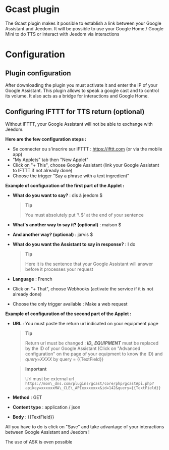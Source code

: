 # Gcast plugin

The Gcast plugin makes it possible to establish a link between your Google Assistant and Jeedom. It will be possible to use your Google Home / Google Mini to do TTS or interact with Jeedom via interactions

# Configuration

## Plugin configuration

After downloading the plugin you must activate it and enter the IP of your Google Assistant. This plugin allows to speak a google cast and to control its volume. It also acts as a bridge for interactions and Google Home.

## Configuring IFTTT for TTS return (optional)

Without IFTTT, your Google Assistant will not be able to exchange with Jeedom.

**Here are the few configuration steps :**

-   Se connecter ou s'inscrire sur IFTTT : <https://ifttt.com> (or via the mobile app)
-   "My Applets" tab then "New Applet"
-   Click on "+ This", choose Google Assistant (link your Google Assistant to IFTTT if not already done)
-   Choose the trigger "Say a phrase with a text ingredient"

**Example of configuration of the first part of the Applet :**

-   **What do you want to say?** : dis à jeedom \$
    > **Tip**
    >
    > You must absolutely put '\ $' at the end of your sentence

-   **What's another way to say it? (optional)** : maison \$
-   **And another way? (optional)** : jarvis \$
-   **What do you want the Assistant to say in response?** : I do
    > **Tip**
    >
    > Here it is the sentence that your Google Assistant will answer
    > before it processes your request

-   **Language** : French
-   Click on "+ That", choose Webhooks (activate the service if it is not already done)
-   Choose the only trigger available : Make a web request

**Example of configuration of the second part of the Applet :**

-   **URL** : You must paste the return url indicated on your equipment page
    > **Tip**
    >
    > Return url must be changed : ***ID\_ EQUIPMENT*** must be replaced by the ID of your Google Assistant (Click on "Advanced configuration" on the page of your equipment to know the ID) and *query=XXXX* by query = {{TextField}}

    > **Important**
    >
    > Url must be external url ``https://mon\_dns.com/plugins/gcast/core/php/gcastApi.php?apikey=xxxxxxMA\_CLE\_APIxxxxxxxx&id=142&query={{TextField}}``

-   **Method** : GET
-   **Content type** : application / json
-   **Body** : {{TextField}}

All you have to do is click on "Save" and take advantage of your interactions between Google Assistant and Jeedom !

The use of ASK is even possible
